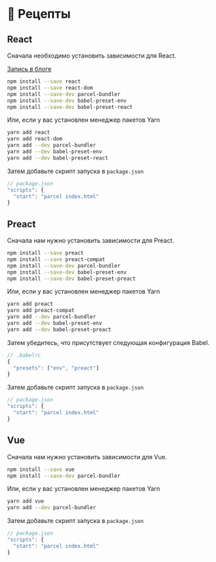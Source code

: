 # 🍰 Рецепты

## React

Сначала необходимо установить зависимости для React.

[Запись в блоге](http://blog.jakoblind.no/react-parcel/)

```bash
npm install --save react
npm install --save react-dom
npm install --save-dev parcel-bundler
npm install --save-dev babel-preset-env
npm install --save-dev babel-preset-react
```

Или, если у вас установлен менеджер пакетов Yarn

```bash
yarn add react
yarn add react-dom
yarn add --dev parcel-bundler
yarn add --dev babel-preset-env
yarn add --dev babel-preset-react
```

Затем добавьте скрипт запуска в `package.json`

```javascript
// package.json
"scripts": {
  "start": "parcel index.html"
}
```

## Preact

Сначала нам нужно установить зависимости для Preact.

```bash
npm install --save preact
npm install --save preact-compat
npm install --save-dev parcel-bundler
npm install --save-dev babel-preset-env
npm install --save-dev babel-preset-preact
```

Или, если у вас установлен менеджер пакетов Yarn

```bash
yarn add preact
yarn add preact-compat
yarn add --dev parcel-bundler
yarn add --dev babel-preset-env
yarn add --dev babel-preset-preact
```

Затем убедитесь, что присутствует следующая конфигурация Babel.

```javascript
// .babelrc
{
  "presets": ["env", "preact"]
}
```

Затем добавьте скрипт запуска в `package.json`

```javascript
// package.json
"scripts": {
  "start": "parcel index.html"
}
```

## Vue

Сначала нам нужно установить зависимости для Vue.

```bash
npm install --save vue
npm install --save-dev parcel-bundler
```

Или, если у вас установлен менеджер пакетов Yarn

```bash
yarn add vue
yarn add --dev parcel-bundler
```

Затем добавьте скрипт запуска в `package.json`

```javascript
// package.json
"scripts": {
  "start": "parcel index.html"
}
```

